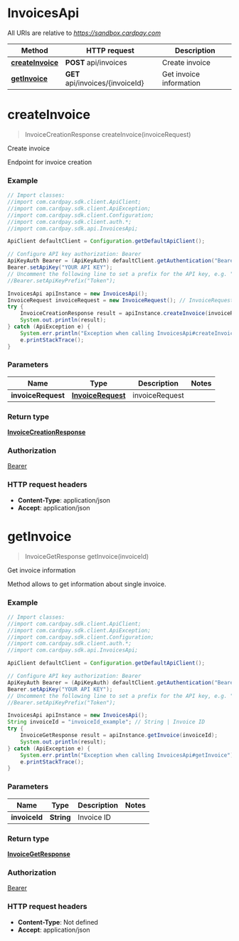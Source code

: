 # InvoicesApi

All URIs are relative to *https://sandbox.cardpay.com*

Method | HTTP request | Description
------------- | ------------- | -------------
[**createInvoice**](InvoicesApi.md#createInvoice) | **POST** api/invoices | Create invoice
[**getInvoice**](InvoicesApi.md#getInvoice) | **GET** api/invoices/{invoiceId} | Get invoice information


<a name="createInvoice"></a>
# **createInvoice**
> InvoiceCreationResponse createInvoice(invoiceRequest)

Create invoice

Endpoint for invoice creation

### Example
```java
// Import classes:
//import com.cardpay.sdk.client.ApiClient;
//import com.cardpay.sdk.client.ApiException;
//import com.cardpay.sdk.client.Configuration;
//import com.cardpay.sdk.client.auth.*;
//import com.cardpay.sdk.api.InvoicesApi;

ApiClient defaultClient = Configuration.getDefaultApiClient();

// Configure API key authorization: Bearer
ApiKeyAuth Bearer = (ApiKeyAuth) defaultClient.getAuthentication("Bearer");
Bearer.setApiKey("YOUR API KEY");
// Uncomment the following line to set a prefix for the API key, e.g. "Token" (defaults to null)
//Bearer.setApiKeyPrefix("Token");

InvoicesApi apiInstance = new InvoicesApi();
InvoiceRequest invoiceRequest = new InvoiceRequest(); // InvoiceRequest | invoiceRequest
try {
    InvoiceCreationResponse result = apiInstance.createInvoice(invoiceRequest);
    System.out.println(result);
} catch (ApiException e) {
    System.err.println("Exception when calling InvoicesApi#createInvoice");
    e.printStackTrace();
}
```

### Parameters

Name | Type | Description  | Notes
------------- | ------------- | ------------- | -------------
 **invoiceRequest** | [**InvoiceRequest**](InvoiceRequest.md)| invoiceRequest |

### Return type

[**InvoiceCreationResponse**](InvoiceCreationResponse.md)

### Authorization

[Bearer](../README.md#Bearer)

### HTTP request headers

 - **Content-Type**: application/json
 - **Accept**: application/json

<a name="getInvoice"></a>
# **getInvoice**
> InvoiceGetResponse getInvoice(invoiceId)

Get invoice information

Method allows to get information about single invoice.

### Example
```java
// Import classes:
//import com.cardpay.sdk.client.ApiClient;
//import com.cardpay.sdk.client.ApiException;
//import com.cardpay.sdk.client.Configuration;
//import com.cardpay.sdk.client.auth.*;
//import com.cardpay.sdk.api.InvoicesApi;

ApiClient defaultClient = Configuration.getDefaultApiClient();

// Configure API key authorization: Bearer
ApiKeyAuth Bearer = (ApiKeyAuth) defaultClient.getAuthentication("Bearer");
Bearer.setApiKey("YOUR API KEY");
// Uncomment the following line to set a prefix for the API key, e.g. "Token" (defaults to null)
//Bearer.setApiKeyPrefix("Token");

InvoicesApi apiInstance = new InvoicesApi();
String invoiceId = "invoiceId_example"; // String | Invoice ID
try {
    InvoiceGetResponse result = apiInstance.getInvoice(invoiceId);
    System.out.println(result);
} catch (ApiException e) {
    System.err.println("Exception when calling InvoicesApi#getInvoice");
    e.printStackTrace();
}
```

### Parameters

Name | Type | Description  | Notes
------------- | ------------- | ------------- | -------------
 **invoiceId** | **String**| Invoice ID |

### Return type

[**InvoiceGetResponse**](InvoiceGetResponse.md)

### Authorization

[Bearer](../README.md#Bearer)

### HTTP request headers

 - **Content-Type**: Not defined
 - **Accept**: application/json

